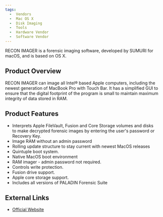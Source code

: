 ```yaml
---
tags:
  -  Vendors
  -  Mac OS X
  -  Disk Imaging
  -  Tools
  -  Hardware Vendor
  -  Software Vendor
---
```

RECON IMAGER is a forensic imaging software, developed by SUMURI for
macOS, and is based on OS X.

## Product Overview

RECON IMAGER can image all Intel® based Apple computers, including the
newest generation of MacBook Pro with Touch Bar. It has a simplified GUI
to ensure that the digital footprint of the program is small to maintain
maximum integrity of data stored in RAM.

## Product Features

- Interprets Apple FileVault, Fusion and Core Storage volumes and disks
  to make decrypted forensic images by entering the user's password or
  Recovery Key.
- Image RAM without an admin password
- Rolling update structure to stay current with newest MacOS releases
- Quintuple boot system.
- Native MacOS boot environment
- RAM imager - admin password not required.
- Controls write protection.
- Fusion drive support.
- Apple core storage support.
- Includes all versions of PALADIN Forensic Suite

## External Links

- [Official Website](https://sumuri.com/software/recon-imager/)